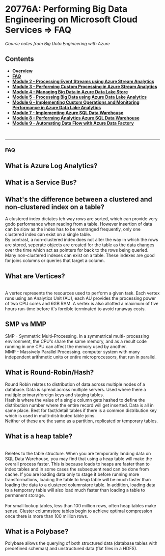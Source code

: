 <h1>20776A: Performing Big Data Engineering on Microsoft Cloud Services &rArr; FAQ</h1>
<i>Course notes from Big Data Engineering with Azure</i>

<h2>Contents</h2>

<ul>
<li><b><a href="https://github.com/njmarkham/azurebicoursenotes/">Overview</a></b></li>
<li><b><a href="https://github.com/njmarkham/azurebicoursenotes/blob/master/faq.md">FAQ</a></b></li>
<li><b><a href="https://github.com/njmarkham/azurebicoursenotes/blob/master/mod2.md">Module 2 - Processing Event Streams using Azure Stream Analytics</a></b></li>
<li><b><a href="https://github.com/njmarkham/azurebicoursenotes/blob/master/mod3.md">Module 3 - Performing Custom Processing in Azure Stream Analytics</a></b></li>
<li><b><a href="https://github.com/njmarkham/azurebicoursenotes/blob/master/mod4.md">Module 4 - Managing Big Data in Azure Data Lake Store</a></b></li>
<li><b><a href="https://github.com/njmarkham/azurebicoursenotes/blob/master/mod5.md">Module 5 - Processing Big Data using Azure Data Lake Analytics</a></b></li>
<li><b><a href="https://github.com/njmarkham/azurebicoursenotes/blob/master/mod6.md">Module 6 - Implementing Custom Operations and Monitoring Performance in Azure Data Lake Analytics</a></b></li>
<li><b><a href="https://github.com/njmarkham/azurebicoursenotes/blob/master/mod7.md">Module 7 - Implementing Azure SQL Data Warehouse</a></b></li>
<li><b><a href="https://github.com/njmarkham/azurebicoursenotes/blob/master/mod8.md">Module 8 - Performing Analytics Azure SQL Data Warehouse</a></b></li>
<li><b><a href="https://github.com/njmarkham/azurebicoursenotes/blob/master/mod9.md">Module 9 - Automating Data Flow with Azure Data Factory</a></b></li>
</ul>

<br/>

<hr/>

<h3><strong>FAQ</strong></h3>

<p><h2>What is Azure Log Analytics?</h2></p>
 

<p><h2>What is a Service Bus?</h2></p>

<p><h2>What's the difference between a clustered and non-clustered index on a table?</h2>
A clustered index dictates teh way rows are sorted, which can provide very godo performance when reading from a table. However insertion of data can be slow as the index has to be rearranged frequently, only one clustered index can exist on a single table.<br/>
By contrast, a non-clustered index does not alter the way in which the rows are stored, seperate objects are created for the table as the data changes over the time which act as pointers for back to the rows being queried. Many non-clustered indexes can exist on a table. These indexes are good for  joins columns or queries that target a column.
</p>
 

<p><h2>What are Vertices?</h2>
<br/>
A vertex represents the resources used to perform a given task. Each vertex runs using an Analytics Unit (AU), each AU provides the processing power of two CPU cores and 6GB RAM. A vertex is also allotted a maximum of five hours run-time before it's forcible terminated to avoid runaway costs.
</h2>

<p><h2>SMP vs MMP</h2>
SMP - Symmetric Multi-Processing. In a symmetrical multi-
processing environment, the CPU's share the same memory, 
and as a result code running in one CPU can affect the 
memory used by another.<br/>
MMP - Massively Parallel Processing. computer system with 
many independent arithmetic units or entire 
microprocessors, that run in parallel.
</p>

<p><h2>What is Round-Robin/Hash?</h2>
Round Robin relates to distribution of data across multiple nodes of a database. Data is spread across multiple servers. Used where there a multiple primary/foreign keys and staging tables. <br/>
Hash is where the value of a single column gets hashed to define the distribution number where the entire record will get inserted. Data is all in same place. Best for fact/detail tables if there is a common distribution key which is used in multi-distributed table joins.<br/>
Neither of these are the same as a partition, replicated or temporary tables.
</p>

<p><h2>What is a heap table?</h2>
<br/>
Reletes to the table structure. When you are temporarily landing data on SQL Data Warehouse, you may find that using a heap table will make the overall process faster. This is because loads to heaps are faster than to index tables and in some cases the subsequent read can be done from cache. If you are loading data only to stage it before running more transformations, loading the table to heap table will be much faster than loading the data to a clustered columnstore table. In addition, loading data to a temporary table will also load much faster than loading a table to permanent storage.
<br/><br/>
For small lookup tables, less than 100 million rows, often heap tables make sense. Cluster columnstore tables begin to achieve optimal compression once there is more than 100 million rows.
</h2>

<p><h2>What is a Polybase?</h2>
Polybase allows the querying of both structured data (database tables with predefined schemas) and unstructured data (flat files in a HDFS).</p>